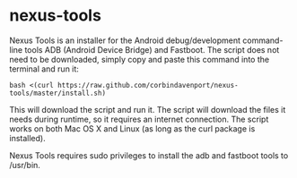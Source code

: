 nexus-tools
===========

Nexus Tools is an installer for the Android debug/development command-line tools ADB (Android Device Bridge) and Fastboot. The script does not need to be downloaded, simply copy and paste this command into the terminal and run it:
```
bash <(curl https://raw.github.com/corbindavenport/nexus-tools/master/install.sh)
```
This will download the script and run it. The script will download the files it needs during runtime, so it requires an internet connection. The script works on both Mac OS X and Linux (as long as the curl package is installed).

Nexus Tools requires sudo privileges to install the adb and fastboot tools to /usr/bin.
